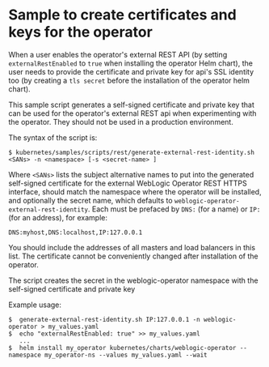 # Sample to create certificates and keys for the operator

When a user enables the operator's external REST API (by setting
`externalRestEnabled` to `true` when installing the operator Helm chart), the user needs
to provide the certificate and private key for api's SSL identity too (by creating a
`tls secret` before the installation of the operator helm chart).

This sample script generates a self-signed certificate and private key that can be used
for the operator's external REST api when experimenting with the operator.  They should
not be used in a production environment.

The syntax of the script is:
```
$ kubernetes/samples/scripts/rest/generate-external-rest-identity.sh <SANs> -n <namespace> [-s <secret-name> ]
```

Where `<SANs>` lists the subject alternative names to put into the generated self-signed 
certificate for the external WebLogic Operator REST HTTPS interface, <namespace> should match
the namespace where the operator will be installed, and optionally the secret name, which defaults
to `weblogic-operator-external-rest-identity`.  Each must be prefaced
by `DNS:` (for a name) or `IP:` (for an address), for example:
```
DNS:myhost,DNS:localhost,IP:127.0.0.1
```

You should include the addresses of all masters and load balancers in this list.  The certificate
cannot be conveniently changed after installation of the operator.

The script creates the secret in the weblogic-operator namespace with the self-signed 
certificate and private key

Example usage:
```
$  generate-external-rest-identity.sh IP:127.0.0.1 -n weblogic-operator > my_values.yaml
$  echo "externalRestEnabled: true" >> my_values.yaml
   ...
$  helm install my_operator kubernetes/charts/weblogic-operator --namespace my_operator-ns --values my_values.yaml --wait
```
